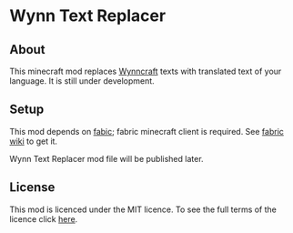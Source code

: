 # Wynn Text Replacer

## About

This minecraft mod replaces [Wynncraft](https://wynncraft.com/) texts with translated text of your language.
It is still under development.

## Setup

This mod depends on [fabic](https://fabricmc.net/);
fabric minecraft client is required.
See [fabric wiki](https://fabricmc.net/wiki/start) to get it.

Wynn Text Replacer mod file will be published later.

## License

This mod is licenced under the MIT licence. To see the full terms of the licence click [here](https://github.com/McJty/TheOneProbe/blob/1.10/LICENCE).
